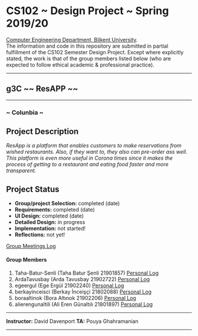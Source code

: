 # CS102 ~ Design Project ~ Spring 2019/20
[Computer Engineering Department, Bilkent University](http://w3.cs.bilkent.edu.tr/en/).  
The information and code in this repository are submitted in partial fulfillment of the CS102 Semester Design Project. Except where explicitly stated, the work is that of the group members listed below (who are expected to follow ethical academic & professional practice).
****
## g3C ~~ ResAPP ~~
****
### ~ Colunbia ~

## Project Description
_ResApp is a platform that enables customers to make reservations from wished restaurants. Also, if they want to, they also can pre-order ass well. This platform is even more useful in Corona times since it makes the process of getting to a restaurant and eating food faster and more transparent._
   
## Project Status
+ **Group/project Selection:** completed (date)
+ **Requirements:** completed (date)
+ **UI Design:** completed (date)
+ **Detailed Design:** in progress
+ **Implementation:** not started!
+ **Reflections:** not yet!

[Group Meetings Log](group/meetingslog.md)

#### Group Members
 1) Taha-Batur-Senli (Taha Batur Şenli 21901857) [Personal Log](group/Taha_log.md)
 2) ArdaTavusbay (Arda Tavusbay 21902722) [Personal Log](group/Arda_log.md)
 3) egeergul (Ege Ergül 21902240) [Personal Log](group/Ege_log.md)
 4) berkayinceisci (Berkay İnceişçi 21802088) [Personal Log](group/Berkay_log.md)
 5) boraaltinok (Bora Altınok 21902206) [Personal Log](group/Bora_log.md)
 6) alierengunaltili (Ali Eren Günaltılı 21801897) [Personal Log](group/Ali_Eren_log.md)

****
**Instructor:** David Davenport   **TA:**  Pouya Ghahramanian
****
